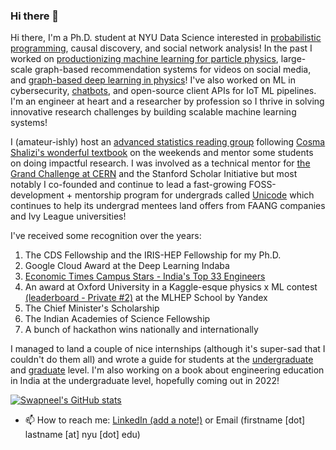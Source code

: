 ### Hi there 👋

<!--
**SwapneelM/swapneelm** is a ✨ _special_ ✨ repository because its `README.md` (this file) appears on your GitHub profile.

Here are some ideas to get you started:

- 👯 I’m looking to collaborate on ...
- 🤔 I’m looking for help with ...
- 💬 Ask me about ...

- 😄 Pronouns: ...
- ⚡ Fun fact: ...
-->

Hi there, I'm a Ph.D. student at NYU Data Science interested in [probabilistic programming](https://pyro.ai/), causal discovery, and social network analysis! In the past I worked on [productionizing machine learning for particle physics](https://github.com/SwapneelM/DeepJetCore/wiki), large-scale  graph-based recommendation systems for videos on social media, and [graph-based deep learning in physics](https://github.com/SwapneelM/TrackingNtuples)! I've also worked on ML in cybersecurity, [chatbots](https://github.com/SwapneelM/Protobot), and open-source client APIs for IoT ML pipelines. I'm an engineer at heart and a researcher by profession so I thrive in solving innovative research challenges by building scalable machine learning systems!

I (amateur-ishly) host an [advanced statistics reading group](https://www.youtube.com/playlist?list=PLob0yCmJjJ3XT9DfcQ63ly79ICmgGU5bt) following [Cosma Shalizi's wonderful textbook](https://drive.google.com/file/d/1ZH9hr7UEN-kmQWXndQkPQEtlP0tUHb1a/view?usp=sharing) on the weekends and mentor some students on doing impactful research. I was involved as a technical mentor for [the Grand Challenge at CERN](https://www.youtube.com/watch?v=sEJVrD2ALLM) and the Stanford Scholar Initiative but most notably I co-founded and continue to lead a fast-growing FOSS-development + mentorship program for undergrads called [Unicode](https://djunicode.in/) which continues to help its undergrad mentees land offers from FAANG companies and Ivy League universities!

I've received some recognition over the years:

1. The CDS Fellowship and the IRIS-HEP Fellowship for my Ph.D.
2. Google Cloud Award at the Deep Learning Indaba
3. [Economic Times Campus Stars - India's Top 33 Engineers](https://www.facebook.com/ETCampusStar/photos/a.132746417385552/184488968877963/?type=3)
4. An award at Oxford University in a Kaggle-esque physics x ML contest [(leaderboard - Private #2)](https://competitions.codalab.org/competitions/19818#results) at the MLHEP School by Yandex
5. The Chief Minister's Scholarship
6. The Indian Academies of Science Fellowship
7. A bunch of hackathon wins nationally and internationally

I managed to land a couple of nice internships (although it's super-sad that I couldn't do them all) and wrote a guide for students at the [undergraduate](https://medium.com/@swapneel_mehta/the-cern-openlab-internship-experience-questionnaire-included-67d995893bea) and [graduate](https://swapneelm.github.io/interview-advice-for-research-internships-in-data-science) level. I'm also working on a book about engineering education in India at the undergraduate level, hopefully coming out in 2022!

[![Swapneel's GitHub stats](https://github-readme-stats.vercel.app/api?username=swaapneelm)](https://github.com/anuraghazra/github-readme-stats)

- 📫 How to reach me: [LinkedIn (add a note!)](https://www.linkedin.com/in/swapneelm/) or Email (firstname [dot] lastname [at] nyu [dot] edu)
